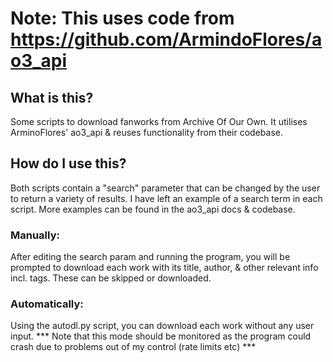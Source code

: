 # Note: This uses code from https://github.com/ArmindoFlores/ao3_api

## What is this?
Some scripts to download fanworks from Archive Of Our Own. It utilises ArminoFlores' ao3_api & reuses functionality from their codebase.

## How do I use this?
Both scripts contain a "search" parameter that can be changed by the user to return a variety of results. I have left an example of a search term in each script. More examples can be found in the ao3_api docs & codebase.
### Manually:
After editing the search param and running the program, you will be prompted to download each work with its title, author, & other relevant info incl. tags. These can be skipped or downloaded. 
### Automatically:
Using the autodl.py script, you can download each work without any user input. 
*** Note that this mode should be monitored as the program could crash due to problems out of my control (rate limits etc) ***

